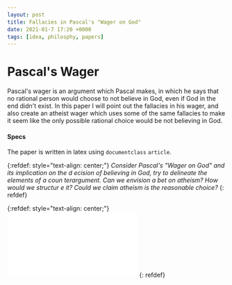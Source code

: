 ```yaml
---
layout: post
title: Fallacies in Pascal's "Wager on God"
date: 2021-01-7 17:20 +0000
tags: [idea, philosphy, papers]
---
```


# Pascal's Wager
Pascal's wager is an argument which Pascal makes, in which he says that no rational person would choose to not believe in God, even if God in the end didn't exist. In this paper I will point out the fallacies in his wager, and also create an atheist wager which uses some of the same fallacies to make it seem like the only possible rational choice would be not believing in God.

#### Specs
The paper is written in latex using `documentclass` `article`.


{:refdef: style="text-align: center;"}
*Consider Pascal's "Wager on God" and its implication on the d    ecision of believing in God, try to delineate the elements of a coun    terargument. Can we envision a bet on atheism? How would we structur    e it? Could we claim atheism is the reasonable choice?*
{: refdef}


{:refdef: style="text-align: center;"}
[![Download Link](/assets/posts/pascals-wager-on-god-fallacies/pascal-wager-on-god.pdf)](/assets/posts/pascals-wager-on-god-fallacies/pascal-wager-on-god.pdf)
{: refdef}